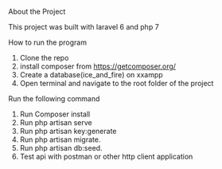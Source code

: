 
About the Project

This project was built with laravel 6 and php 7


How to run the program
1. Clone the repo
2.  install composer from https://getcomposer.org/
3. Create a database(ice_and_fire) on xxampp
4. Open terminal and navigate to the root folder of the project

Run the following command

1. Run Composer install
2. Run php artisan serve
3. Run php artisan key:generate
4. Run php artisan migrate.
4. Run php artisan db:seed.
5. Test api with postman or other http client application
